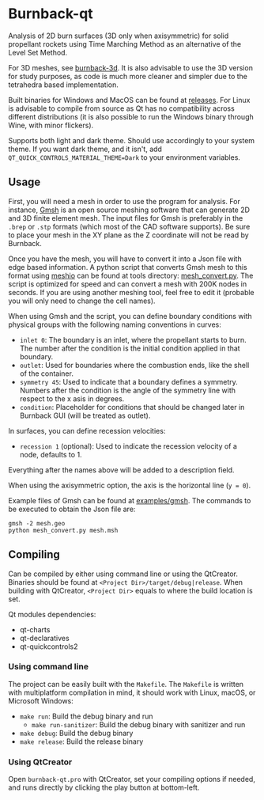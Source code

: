 # Burnback-qt

Analysis of 2D burn surfaces (3D only when axisymmetric) for solid propellant rockets using Time Marching Method as an alternative of the Level Set Method.

For 3D meshes, see [burnback-3d](https://codeberg.org/iff/burnback-3d). It is also advisable to use the 3D version for study purposes, as code is much more cleaner and simpler due to the tetrahedra based implementation.

Built binaries for Windows and MacOS can be found at [releases](https://github.com/iffse/burnback-qt/releases). For Linux is advisable to compile from source as Qt has no compatibility across different distributions (it is also possible to run the Windows binary through Wine, with minor flickers).

Supports both light and dark theme. Should use accordingly to your system theme. If you want dark theme, and it isn't, add `QT_QUICK_CONTROLS_MATERIAL_THEME=Dark` to your environment variables.

## Usage

First, you will need a mesh in order to use the program for analysis. For instance, [Gmsh](https://gmsh.info/) is an open source meshing software that can generate 2D and 3D finite element mesh. The input files for Gmsh is preferably in the `.brep` or `.stp` formats (which most of the CAD software supports). Be sure to place your mesh in the XY plane as the Z coordinate will not be read by Burnback.

Once you have the mesh, you will have to convert it into a Json file with edge based information. A python script that converts Gmsh mesh to this format using [meshio](https://github.com/nschloe/meshio) can be found at tools directory: [mesh_convert.py](./tools/mesh_convert.py). The script is optimized for speed and can convert a mesh with 200K nodes in seconds. If you are using another meshing tool, feel free to edit it (probable you will only need to change the cell names).

When using Gmsh and the script, you can define boundary conditions with physical groups with the following naming conventions in curves:

- `inlet 0`: The boundary is an inlet, where the propellant starts to burn. The number after the condition is the initial condition applied in that boundary.
- `outlet`: Used for boundaries where the combustion ends, like the shell of the container.
- `symmetry 45`: Used to indicate that a boundary defines a symmetry. Numbers after the condition is the angle of the symmetry line with respect to the x asis in degrees.
- `condition`: Placeholder for conditions that should be changed later in Burnback GUI (will be treated as outlet).

In surfaces, you can define recession velocities:

- `recession 1` (optional): Used to indicate the recession velocity of a node, defaults to 1.

Everything after the names above will be added to a description field.

When using the axisymmetric option, the axis is the horizontal line (`y = 0`).

Example files of Gmsh can be found at [examples/gmsh](./examples/gmsh). The commands to be executed to obtain the Json file are:
```shell
gmsh -2 mesh.geo
python mesh_convert.py mesh.msh
```

## Compiling

Can be compiled by either using command line or using the QtCreator. Binaries should be found at `<Project Dir>/target/debug|release`. When building with QtCreator, `<Project Dir>` equals to where the build location is set.

Qt modules dependencies:

- qt-charts
- qt-declaratives
- qt-quickcontrols2

### Using command line

The project can be easily built with the `Makefile`. The `Makefile` is written with multiplatform compilation in mind, it should work with Linux, macOS, or Microsoft Windows:

- `make run`: Build the debug binary and run
	- `make run-sanitizer`: Build the debug binary with sanitizer and run
- `make debug`: Build the debug binary
- `make release`: Build the release binary

### Using QtCreator

Open `burnback-qt.pro` with QtCreator, set your compiling options if needed, and runs directly by clicking the play button at bottom-left.

